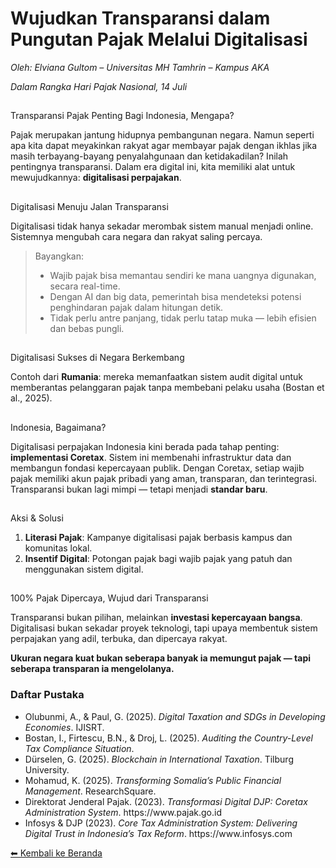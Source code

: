 <!DOCTYPE html>
<html lang="id">
<head>
  <meta charset="UTF-8">
  
  <link rel="stylesheet" href="style.css">
</head>
<body>
  <h1> Wujudkan Transparansi dalam Pungutan Pajak Melalui Digitalisasi</h1>
  <p><em>Oleh: Elviana Gultom – Universitas MH Tamhrin – Kampus AKA</em></p>
  <p><em>Dalam Rangka Hari Pajak Nasional, 14 Juli</em></p>

  <h2></h2> Transparansi Pajak Penting Bagi Indonesia, Mengapa?</h2>
  <p>Pajak merupakan jantung hidupnya pembangunan negara. Namun seperti apa kita dapat meyakinkan rakyat agar membayar pajak dengan ikhlas jika masih terbayang-bayang penyalahgunaan dan ketidakadilan? Inilah pentingnya transparansi. Dalam era digital ini, kita memiliki alat untuk mewujudkannya: <strong>digitalisasi perpajakan</strong>.</p>

  <h2></h2> Digitalisasi Menuju Jalan Transparansi</h2>
  <p>Digitalisasi tidak hanya sekadar merombak sistem manual menjadi online. Sistemnya mengubah cara negara dan rakyat saling percaya.</p>

  <blockquote>
    Bayangkan:  
    <ul>
      <li>Wajib pajak bisa memantau sendiri ke mana uangnya digunakan, secara real-time.</li>
      <li>Dengan AI dan big data, pemerintah bisa mendeteksi potensi penghindaran pajak dalam hitungan detik.</li>
      <li>Tidak perlu antre panjang, tidak perlu tatap muka — lebih efisien dan bebas pungli.</li>
    </ul>
  </blockquote>

  <h2></h2> Digitalisasi Sukses di Negara Berkembang</h2>
  <p>Contoh dari <strong>Rumania</strong>: mereka memanfaatkan sistem audit digital untuk memberantas pelanggaran pajak tanpa membebani pelaku usaha (Bostan et al., 2025).</p>

  <h2></h2> Indonesia, Bagaimana?</h2>
  <p>Digitalisasi perpajakan Indonesia kini berada pada tahap penting: <strong>implementasi Coretax</strong>. Sistem ini membenahi infrastruktur data dan membangun fondasi kepercayaan publik. Dengan Coretax, setiap wajib pajak memiliki akun pajak pribadi yang aman, transparan, dan terintegrasi. Transparansi bukan lagi mimpi — tetapi menjadi <strong>standar baru</strong>.</p>

  <h2></h2> Aksi & Solusi</h2>
  <ol>
    <li><strong>Literasi Pajak</strong>: Kampanye digitalisasi pajak berbasis kampus dan komunitas lokal.</li>
    <li><strong>Insentif Digital</strong>: Potongan pajak bagi wajib pajak yang patuh dan menggunakan sistem digital.</li>
  </ol>

  <h2></h2> 100% Pajak Dipercaya, Wujud dari Transparansi</h2>
  <p>Transparansi bukan pilihan, melainkan <strong>investasi kepercayaan bangsa</strong>. Digitalisasi bukan sekadar proyek teknologi, tapi upaya membentuk sistem perpajakan yang adil, terbuka, dan dipercaya rakyat.</p>
  <p><strong>Ukuran negara kuat bukan seberapa banyak ia memungut pajak — tapi seberapa transparan ia mengelolanya.</strong></p>

  <h3> Daftar Pustaka</h3>
  <ul>
    <li>Olubunmi, A., & Paul, G. (2025). <em>Digital Taxation and SDGs in Developing Economies</em>. IJISRT.</li>
    <li>Bostan, I., Firtescu, B.N., & Droj, L. (2025). <em>Auditing the Country-Level Tax Compliance Situation</em>.</li>
    <li>Dürselen, G. (2025). <em>Blockchain in International Taxation</em>. Tilburg University.</li>
    <li>Mohamud, K. (2025). <em>Transforming Somalia’s Public Financial Management</em>. ResearchSquare.</li>
    <li>Direktorat Jenderal Pajak. (2023). <em>Transformasi Digital DJP: Coretax Administration System</em>. https://www.pajak.go.id</li>
    <li>Infosys & DJP (2023). <em>Core Tax Administration System: Delivering Digital Trust in Indonesia’s Tax Reform</em>. https://www.infosys.com</li>
  </ul>

  <p><a href="index.html">⬅ Kembali ke Beranda</a></p>
</body>
</html>
